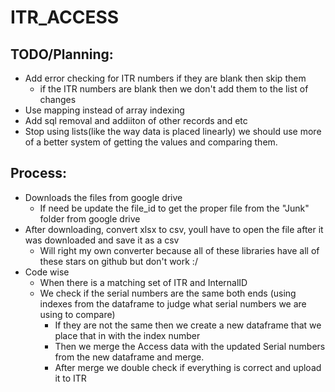 # ITR_ACCESS

## TODO/Planning:
- Add error checking for ITR numbers if they are blank then skip them
  - if the ITR numbers are blank then we don't add them to the list of changes
- Use mapping instead of array indexing
- Add sql removal and addiiton of other records and etc
-   Stop using lists(like the way data is placed linearly) we should use more of a better system of getting the values and comparing them. 
## Process:
- Downloads the files from google drive
  - If need be update the file_id to get the proper file from the "Junk" folder from google drive
- After downloading, convert xlsx to csv, youll have to open the file after it was downloaded and save it as a csv
  - Will right my own converter because all of these libraries have all of these stars on github but don't work :/
- Code wise
  - When there is a matching set of ITR and InternalID 
  - We check if the serial numbers are the same both ends (using indexes from the dataframe to judge what serial numbers we are using to compare)
    - If they are not the same then we create a new dataframe that we place that in with the index number
    - Then we merge the Access data with the updated Serial numbers from the new dataframe and merge.
    - After merge we double check if everything is correct and upload it to ITR
    

